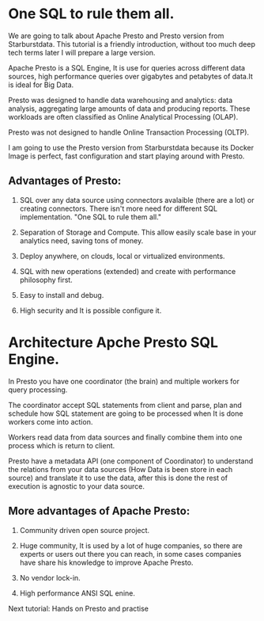 # One SQL to rule them all.

We are going to talk about Apache Presto and Presto version from Starburstdata.
This tutorial is a friendly introduction, without too much deep tech terms later I will prepare a large version.

Apache Presto is a SQL Engine, It is use for queries across different data sources, high performance queries over gigabytes and petabytes of data.It is ideal for Big Data.

Presto was designed to handle data warehousing and analytics: data analysis, aggregating large amounts of data and producing reports. These workloads are often classified as Online Analytical Processing (OLAP).

Presto was not designed to handle Online Transaction Processing (OLTP).

I am going to use the Presto version from Starburstdata because its Docker Image is perfect, fast configuration and start playing around with Presto.

## Advantages of Presto:

1) SQL over any data source using connectors avalaible (there are a lot) or creating connectors. There isn't more need for different SQL implementation. 
"One SQL to rule them all."

2) Separation of Storage and Compute. This allow easily scale base in your analytics need, saving tons of money.

3) Deploy anywhere, on clouds, local or virtualized environments.

4) SQL with new operations (extended) and create with performance philosophy first.

5) Easy to install and debug.

6) High security and It is possible configure it.

# Architecture Apche Presto SQL Engine.

In Presto you have one coordinator (the brain) and multiple workers for query processing.

The coordinator accept SQL statements from client and parse, plan and schedule how SQL statement are going to be processed when It is done workers come into action.

Workers read data from data sources and finally combine them into one process which is return to client.

Presto have a metadata API (one component of Coordinator) to understand the relations from your data sources (How Data is been store in each source) and translate it to use the data, after this is done the rest of execution is agnostic to your data source.

## More advantages of Apache Presto:

1) Community driven open source project.

2) Huge community, It is used by a lot of huge companies, so there are experts or users out there you can reach, in some cases companies have share his knowledge to improve Apache Presto.

3) No vendor lock-in.

4) High performance ANSI SQL enine.

Next tutorial: Hands on Presto and practise
